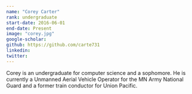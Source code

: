 ```yaml
---
name: "Corey Carter"
rank: undergraduate
start-date: 2016-06-01
end-date: Present
image: "corey.jpg"
google-scholar: 
github: https://github.com/carte731
linkedin: 
twitter: 
---
```


Corey is an undergraduate for computer science and a sophomore. He is currently a Unmanned Aerial Vehicle Operator for the MN Army National Guard and a former train conductor for Union Pacific. 
